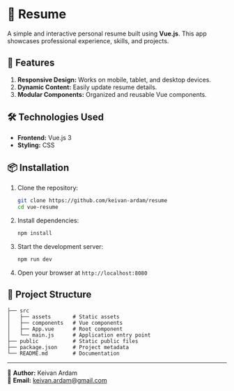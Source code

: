 # 📄 Resume

A simple and interactive personal resume built using **Vue.js**. This app showcases professional experience, skills, and projects.

## 🚀 Features

1. **Responsive Design:** Works on mobile, tablet, and desktop devices.
2. **Dynamic Content:** Easily update resume details.
3. **Modular Components:** Organized and reusable Vue components.

## 🛠️ Technologies Used

- **Frontend:** Vue.js 3
- **Styling:** CSS

## 📦 Installation

1. Clone the repository:
   ```bash
   git clone https://github.com/keivan-ardam/resume
   cd vue-resume
   ```
2. Install dependencies:
   ```bash
   npm install
   ```
3. Start the development server:
   ```bash
   npm run dev
   ```
4. Open your browser at `http://localhost:8080`

## 📁 Project Structure

```
├── src
│   ├── assets       # Static assets
│   ├── components   # Vue components
│   ├── App.vue      # Root component
│   └── main.js      # Application entry point
├── public           # Static public files
├── package.json     # Project metadata
└── README.md        # Documentation
```

---

👤 **Author:** Keivan Ardam  
📧 **Email:** keivan.ardam@gmail.com
